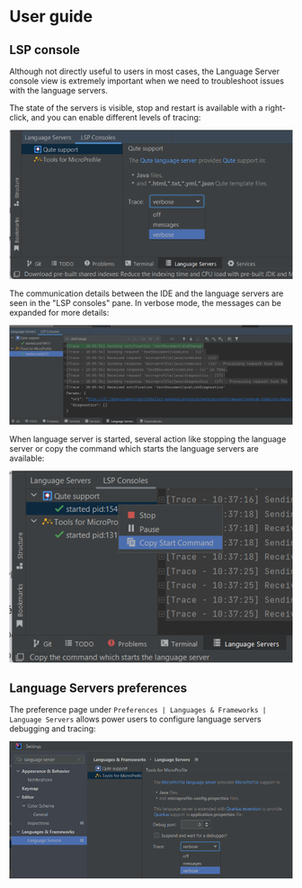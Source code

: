 # User guide

## LSP console

Although not directly useful to users in most cases, the Language Server console view is extremely important 
when we need to troubleshoot issues with the language servers.

The state of the servers is visible, stop and restart is available with a right-click, and you can enable different levels of tracing:

![LSP console](./images/LSPConsoleSettings.png)

The communication details between the IDE and the language servers are seen in the "LSP consoles" pane. 
In verbose mode, the messages can be expanded for more details:

![LSP console](./images/LSPConsole.png)

When language server is started, several action like stopping the language server or copy the command which starts the language servers are available:

![LSP console Actions](./images/LSPConsoleActions.png)

## Language Servers preferences

The preference page under `Preferences | Languages & Frameworks | Language Servers` allows power users 
to configure language servers debugging and tracing:

![Language Server preferences](./images/LanguageServerPreferences.png)